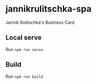 # jannikrulitschka-spa
Jannik Rulitschka's Business Card 

## Local serve
Run `npm run serve`

## Build
Run `npm run build`
